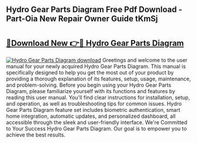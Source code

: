 ## Hydro Gear Parts Diagram Free Pdf Download - Part-Oia New Repair Owner Guide tKmSj

# <h2><a href="http://dfl68w.blite.top/?on=Hydro+Gear+Parts+Diagram">🔗Download New 👉🔴 Hydro Gear Parts Diagram</a></h2>

[![Hydro Gear Parts Diagram download](https://i.imgur.com/lujVjoI.png)](http://dfl68w.blite.top/?on=Hydro+Gear+Parts+Diagram)
Greetings and welcome to the user manual for your newly acquired Hydro Gear Parts Diagram. This manual is specifically designed to help you get the most out of your product by providing a thorough explanation of its features, setup, usage, maintenance, and problem-solving. Before you begin using your Hydro Gear Parts Diagram, please familiarize yourself with its functions and features by reading this user manual. You'll find clear instructions for installation, setup, and operation, as well as troubleshooting tips for common issues. Hydro Gear Parts Diagram feature set includes biometric authentication, smart home integration, automatic updates, and personalized dashboard, all accessible through the sleek and user-friendly interface. We're Committed to Your Success Hydro Gear Parts Diagram. Our goal is to empower you to achieve the best results.

